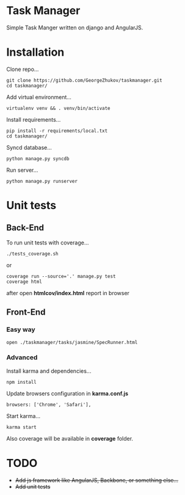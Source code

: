 # Task Manager
Simple Task Manger written on django and AngularJS.


# Installation


Clone repo...

    git clone https://github.com/GeorgeZhukov/taskmanager.git
    cd taskmanager/
    
Add virtual environment...
  
    virtualenv venv && . venv/bin/activate
    
Install requirements...
    
    pip install -r requirements/local.txt
    cd taskmanager/
    
Syncd database...

    python manage.py syncdb
    
Run server...

    python manage.py runserver

# Unit tests

## Back-End
To run unit tests with coverage...

    ./tests_coverage.sh

or

    coverage run --source='.' manage.py test
    coverage html

after open **htmlcov/index.html** report in browser

## Front-End

### Easy way

    open ./taskmanager/tasks/jasmine/SpecRunner.html
    
### Advanced

Install karma and dependencies...

    npm install
    
Update browsers configuration in **karma.conf.js**

    browsers: ['Chrome', 'Safari'],
    
Start karma...

    karma start
    
Also coverage will be available in **coverage** folder.
    
# TODO
- ~~Add js framework like AngularJS, Backbone, or something else...~~
- ~~Add unit tests~~
